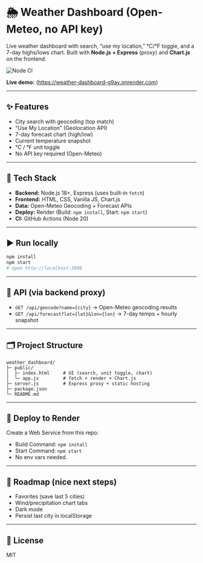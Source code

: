 # 🌦️ Weather Dashboard (Open-Meteo, no API key)

Live weather dashboard with search, “use my location,” °C/°F toggle, and a 7-day highs/lows chart.
Built with **Node.js + Express** (proxy) and **Chart.js** on the frontend.

![Node CI](https://github.com/jparker0517/weather_dashboard/actions/workflows/node-ci.yml/badge.svg?branch=main)

**Live demo:** (https://weather-dashboard-g9ay.onrender.com)

---

## ✨ Features
- City search with geocoding (top match)
- “Use My Location” (Geolocation API)
- 7-day forecast chart (high/low)
- Current temperature snapshot
- °C / °F unit toggle
- No API key required (Open-Meteo)

---

## 🧱 Tech Stack
- **Backend:** Node.js 18+, Express (uses built-in `fetch`)
- **Frontend:** HTML, CSS, Vanilla JS, Chart.js
- **Data:** Open-Meteo Geocoding + Forecast APIs
- **Deploy:** Render (Build: `npm install`, Start: `npm start`)
- **CI:** GitHub Actions (Node 20)

---

## ▶️ Run locally
```bash
npm install
npm start
# open http://localhost:3000
```

---

## 📡 API (via backend proxy)
- `GET /api/geocode?name={city}` → Open-Meteo geocoding results
- `GET /api/forecast?lat={lat}&lon={lon}` → 7-day temps + hourly snapshot

---

## 🗂 Project Structure
```
weather_dashboard/
├─ public/
│  ├─ index.html     # UI (search, unit toggle, chart)
│  └─ app.js         # fetch + render + Chart.js
├─ server.js         # Express proxy + static hosting
├─ package.json
└─ README.md
```

---

## 🚀 Deploy to Render
Create a Web Service from this repo:
- Build Command: `npm install`
- Start Command: `npm start`
- No env vars needed.

---

## 📝 Roadmap (nice next steps)
- Favorites (save last 5 cities)
- Wind/precipitation chart tabs
- Dark mode
- Persist last city in localStorage

---

## 📄 License
MIT
